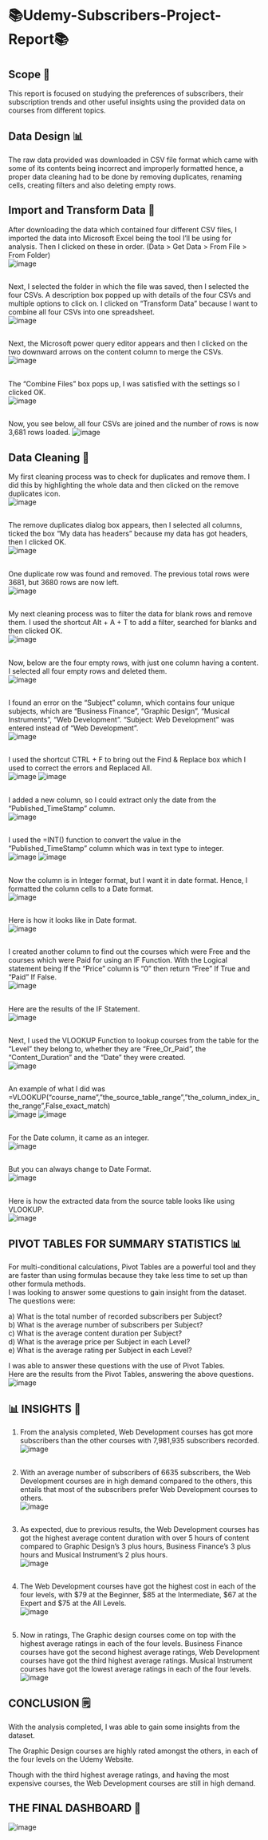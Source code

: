  # :books:Udemy-Subscribers-Project-Report:books:
 ## Scope :page_with_curl:
 This report is focused on studying the preferences of subscribers, their subscription trends and other useful insights using the provided data on courses from different topics.
 ## Data Design :bar_chart:
 The raw data provided was downloaded in CSV file format which came with some of its contents being incorrect and improperly formatted hence, a proper data cleaning had to be done by removing duplicates, renaming cells, creating filters and also deleting empty rows.
 ## Import and Transform Data :scroll:
 After downloading the data which contained four different CSV files, I imported the data into Microsoft Excel being the tool I’ll be using for analysis. Then I clicked on these in order. (Data > Get Data > From File > From Folder)  
![image](https://user-images.githubusercontent.com/130637591/232629319-b1e58ddd-1929-4074-8299-acd745b0b98d.png)
 ##
Next, I selected the folder in which the file was saved, then I selected the four CSVs. 
A description box popped up with details of the four CSVs and multiple options to click on. I clicked on “Transform Data” because I want to combine all four CSVs into one spreadsheet.  
![image](https://user-images.githubusercontent.com/130637591/232913181-44436f66-ac03-4794-817d-ab3b9d82d8df.png)
 ##
Next, the Microsoft power query editor appears and then I clicked on the two downward arrows on the content column to merge the CSVs.  
![image](https://user-images.githubusercontent.com/130637591/232913302-8ee42a87-aaeb-4f8d-9551-9eff930ebadf.png)
 ##
The “Combine Files” box pops up, I was satisfied with the settings so I clicked OK.  
![image](https://user-images.githubusercontent.com/130637591/232913681-4f8dc48b-ff88-4140-a28e-246bfc1aeb88.png)
 ##
Now, you see below, all four CSVs are joined and the number of rows is now 3,681 rows loaded.                                                                     ![image](https://user-images.githubusercontent.com/130637591/232913848-073975b3-aad0-4bd3-86be-e05cdc9692b5.png)
 ## Data Cleaning :shower:
My first cleaning process was to check for duplicates and remove them. I did this by highlighting the whole data and then clicked on the remove duplicates icon.      
![image](https://user-images.githubusercontent.com/130637591/233659975-c0f0512b-6a71-4236-a45f-5e9840b2e812.png)
 ##
The remove duplicates dialog box appears, then I selected all columns, ticked the box “My data has headers” because my data has got headers, then I clicked OK.            
![image](https://user-images.githubusercontent.com/130637591/233661790-81fb8fad-899b-4a94-9a9c-11f28c35424a.png)
 ##
One duplicate row was found and removed. The previous total rows were 3681, but 3680 rows are now left.                                
![image](https://user-images.githubusercontent.com/130637591/233661962-20130b02-e366-4138-8949-cdb2ff6add32.png)
 ##
My next cleaning process was to filter the data for blank rows and remove them. I used the shortcut Alt + A + T to add a filter, searched for blanks and then clicked OK.      
![image](https://user-images.githubusercontent.com/130637591/233662280-b1ba6d6a-ead8-4073-9847-eb25650d1615.png)
 ##
Now, below are the four empty rows, with just one column having a content. I selected all four empty rows and deleted them.                                  
![image](https://user-images.githubusercontent.com/130637591/233664528-1a5049b5-e8c9-4053-be0a-59be66164ef4.png)
 ##
I found an error on the “Subject” column, which contains four unique subjects, which are “Business Finance”, “Graphic Design”, “Musical Instruments”, “Web Development”. 
“Subject: Web Development” was entered instead of “Web Development”.                                           
![image](https://user-images.githubusercontent.com/130637591/233665038-5f6c9c44-3926-4c1c-a3a4-44681fb876da.png)
 ##
I used the shortcut CTRL + F to bring out the Find & Replace box which I used to  correct the errors and Replaced All.          
![image](https://user-images.githubusercontent.com/130637591/233666892-2af22ec8-12b2-41a9-8cdd-fcaa77a41843.png)
![image](https://user-images.githubusercontent.com/130637591/233666961-09ee93bb-ac45-4f20-922b-40216407f239.png)
 ##
I added a new column, so I could extract only the date from the “Published_TimeStamp” column.                  
![image](https://user-images.githubusercontent.com/130637591/233672288-b3f02846-033e-4bd5-baa5-fc2678914e7c.png)
 ##
I used the =INT() function to convert the value in the “Published_TimeStamp” column which was in text type to integer.          
![image](https://user-images.githubusercontent.com/130637591/233672477-0188b7d9-52e5-4831-9dc5-5630d16cc3be.png)
![image](https://user-images.githubusercontent.com/130637591/233673486-b40b634d-53c5-472e-bc35-4f7529fcc7e8.png)
 ##
Now the column is in Integer format, but I want it in date format. Hence, I formatted the column cells to a Date format.            
![image](https://user-images.githubusercontent.com/130637591/233674675-f965dc27-486c-4894-9f7e-0adc7956d4fd.png)
 ##
Here is how it looks like in Date format.         
![image](https://user-images.githubusercontent.com/130637591/233675107-033313b4-58ac-4c41-8b85-82fdce081942.png)
 ##
I created another column to find out the courses which were Free and the courses which were Paid for using an IF Function. With the Logical statement being If the “Price” column is “0”	 then return “Free” If True and “Paid” If False.             
![image](https://user-images.githubusercontent.com/130637591/233675582-142b98c4-8916-424b-ac8d-b0314e63fe03.png)
 ##
Here are the results of the IF Statement.            
![image](https://user-images.githubusercontent.com/130637591/233675787-0fb9059d-9cfd-4293-a43c-401d38d90161.png)
 ##
Next, I used the VLOOKUP Function to lookup courses from the table for the “Level” they belong to, whether they are “Free_Or_Paid”, the “Content_Duration” and the “Date” they were created.              
![image](https://user-images.githubusercontent.com/130637591/233676002-61eba936-5681-4b3c-9d93-453fe5cd82ce.png)
 ##
An example of what I did was =VLOOKUP(“course_name”,”the_source_table_range”,”the_column_index_in_the_range”,False_exact_match)               
![image](https://user-images.githubusercontent.com/130637591/233676214-4806c526-1cf4-4025-b0db-9a9a3e4f95f0.png)
![image](https://user-images.githubusercontent.com/130637591/233676415-6017b0e1-8ff2-44e6-aa14-4e81e23140df.png)
 ##
For the Date column, it came as an integer.        
![image](https://user-images.githubusercontent.com/130637591/233676606-9ef98dd5-dad4-4da7-a867-d4898c4826ac.png)
 ##
But you can always change to Date Format.                   
![image](https://user-images.githubusercontent.com/130637591/233676827-d385fa1d-61dd-47b7-adc3-86680c67311b.png)
 ##
Here is how the extracted data from the source table looks like using VLOOKUP.              
![image](https://user-images.githubusercontent.com/130637591/233677023-ca721d0f-2b24-47a1-b260-9efbf575a981.png)
 ## PIVOT TABLES FOR SUMMARY STATISTICS :bar_chart:
For multi-conditional calculations, Pivot Tables are a powerful tool and they are faster than using formulas because they take less time to set up than other formula methods.                                                                                                                                                                     
I was looking to answer some questions to gain insight from the dataset. The questions were:                                                                                  

a) What is the total number of recorded subscribers per Subject?                                                                                                                   
b) What is the average number of subscribers per Subject?                                                                                                                         
c) What is the average content duration per Subject?                                                                                                                              
d) What is the average price per Subject in each Level?                                                                                                                           
e) What is the average rating per Subject in each Level?                                                                                                                          

I was able to answer these questions with the use of Pivot Tables.                                                                                                                            
Here are the results from the Pivot Tables, answering the above questions.            
![image](https://user-images.githubusercontent.com/130637591/233677661-d20097f8-72f3-4027-907e-820c5785c756.png)
 ## :bar_chart: INSIGHTS :art:
1. From the analysis completed, Web Development courses has got more subscribers than the other courses with 7,981,935 subscribers recorded.       
![image](https://user-images.githubusercontent.com/130637591/233678140-7e66516a-fc4c-44a7-862e-1f069d8a52df.png)
 ##
2. With an average number of subscribers of 6635 subscribers, the Web Development courses are in high demand compared to the others, this entails that most of the subscribers prefer Web Development courses to others.                                            
![image](https://user-images.githubusercontent.com/130637591/233682344-63a77ed7-448b-450b-8604-9605c5cd605b.png)
 ##
3. As expected, due to previous results, the Web Development courses has got the highest average content duration with over 5 hours of content compared to Graphic Design’s 3 plus hours, Business Finance’s 3 plus hours and Musical Instrument’s 2 plus hours.                    
![image](https://user-images.githubusercontent.com/130637591/233684308-455f0048-86c2-473a-9fb9-dcef50ef73a8.png)
 ##
4. The Web Development courses have got the highest cost in each of the four levels, with $79 at the Beginner, $85 at the Intermediate, $67 at the Expert and $75 at the All Levels.                    
![image](https://user-images.githubusercontent.com/130637591/233684656-d50d2bce-d4f2-4ab5-95e8-f800706fd3ab.png)
 ##
5. Now in ratings, The Graphic design courses come on top with the highest average ratings in each of the four levels. 
Business Finance courses have got the second highest average ratings, Web Development courses have got the third highest average ratings.
Musical Instrument courses have got the lowest average ratings in each of the four levels.                      
![image](https://user-images.githubusercontent.com/130637591/233685183-43cf5899-5082-42d5-bbb8-ce6ccd6634e6.png)
 ## CONCLUSION :spiral_notepad:
With the analysis completed, I was able to gain some insights from the dataset.

The Graphic Design courses are highly rated amongst the others, in each of the four levels on the Udemy Website.

Though with the third highest average ratings, and having the most expensive courses, the Web Development courses are still in high demand.
 ## THE FINAL DASHBOARD :art:
 
 ![image](https://user-images.githubusercontent.com/130637591/c8a2f06c-55e4-4a50-bf7d-cc93962ebc0d.png)

